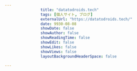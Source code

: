 ---
                title: "datatodroids.tech"
                tags: [個人サイト, ブログ]
                externalUrl: "https://datatodroids.tech/"
                date: 9930-08-08
                showDate: false
                showAuthor: false
                showReadingTime: false
                showEdit: false
                showLikes: false
                showViews: false
                layoutBackgroundHeaderSpace: false
                ---

